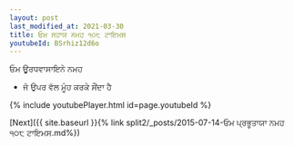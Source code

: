 ```yaml
---
layout: post
last_modified_at: 2021-03-30
title: ਓਮ ਸਹਾਯ ਨਮਹ ੧੦੮ ਟਾਇਮਸ
youtubeId: BSrhiz12d6o
---
```

 
 
 ਓਮ ਊਰਧਵਾਸਾਇਨੇ ਨਮਹ  
 
 -  ਜੋ ਉਪਰ ਵੱਲ ਮੂੰਹ ਕਰਕੇ ਸੌਂਦਾ ਹੈ 
 
  
 
  
 
 
 
 
 
 


{% include youtubePlayer.html id=page.youtubeId %}
 
[Next]({{ site.baseurl }}{% link  split2/_posts/2015-07-14-ਓਮ ਪ੍ਰਭੂਤਾਯਾ ਨਮਹ ੧੦੮ ਟਾਇਮਸ.md%})
 
